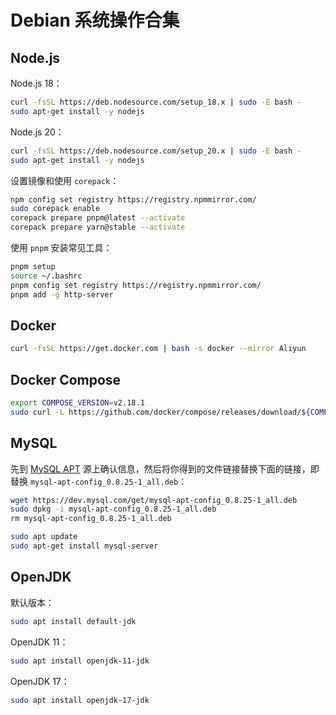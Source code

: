 # Debian 系统操作合集

## Node.js

Node.js 18：

```bash
curl -fsSL https://deb.nodesource.com/setup_18.x | sudo -E bash -
sudo apt-get install -y nodejs
```

Node.js 20：

```bash
curl -fsSL https://deb.nodesource.com/setup_20.x | sudo -E bash -
sudo apt-get install -y nodejs
```

设置镜像和使用 `corepack`：

```bash
npm config set registry https://registry.npmmirror.com/
sudo corepack enable
corepack prepare pnpm@latest --activate
corepack prepare yarn@stable --activate
```

使用 `pnpm` 安装常见工具：

```bash
pnpm setup
source ~/.bashrc
pnpm config set registry https://registry.npmmirror.com/
pnpm add -g http-server
```

## Docker

```bash
curl -fsSL https://get.docker.com | bash -s docker --mirror Aliyun
```

## Docker Compose

```bash
export COMPOSE_VERSION=v2.18.1
sudo curl -L https://github.com/docker/compose/releases/download/${COMPOSE_VERSION}/docker-compose-`uname -s`-`uname -m` -o /usr/local/bin/docker-compose
```

## MySQL

先到 [MySQL APT](https://dev.mysql.com/downloads/repo/apt/) 源上确认信息，然后将你得到的文件链接替换下面的链接，即替换 `mysql-apt-config_0.8.25-1_all.deb`：

```bash
wget https://dev.mysql.com/get/mysql-apt-config_0.8.25-1_all.deb
sudo dpkg -i mysql-apt-config_0.8.25-1_all.deb
rm mysql-apt-config_0.8.25-1_all.deb

sudo apt update
sudo apt-get install mysql-server
```

## OpenJDK

默认版本：

```bash
sudo apt install default-jdk
```

OpenJDK 11：

```bash
sudo apt install openjdk-11-jdk
```

OpenJDK 17：

```bash
sudo apt install openjdk-17-jdk
```
